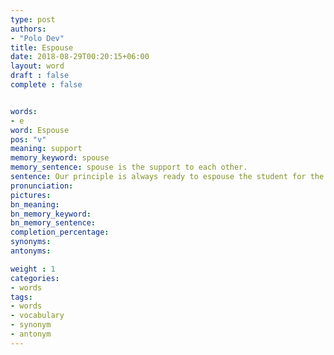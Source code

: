 ```yaml
---
type: post
authors:
- "Polo Dev"
title: Espouse
date: 2018-08-29T00:20:15+06:00
layout: word
draft : false
complete : false


words:
- e
word: Espouse
pos: "v"
meaning: support
memory_keyword: spouse
memory_sentence: spouse is the support to each other.
sentence: Our principle is always ready to espouse the student for the worthy cause.
pronunciation:
pictures:
bn_meaning:
bn_memory_keyword:
bn_memory_sentence:
completion_percentage:
synonyms:
antonyms:

weight : 1
categories:
- words
tags:
- words
- vocabulary
- synonym
- antonym
---
```

